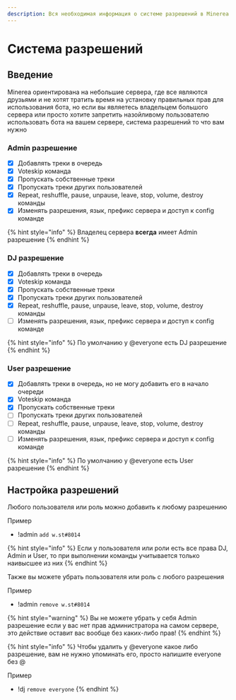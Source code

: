 ```yaml
---
description: Вся необходимая информация о системе разрешений в Minerea
---
```


# Система разрешений

## Введение

Minerea ориентирована на небольшие сервера, где все являются друзьями и не хотят тратить время на установку правильных прав для использования бота, но если вы являетесь владельцем большого сервера или просто хотите запретить назойливому пользователю использовать бота на вашем сервере, система разрешений то что вам нужно

### Admin разрешение

* [x] Добавлять треки в очередь
* [x] Voteskip команда
* [x] Пропускать собственные треки
* [x] Пропускать треки других пользователей
* [x] Repeat, reshuffle, pause, unpause, leave, stop, volume, destroy команды
* [x] Изменять разрешения, язык, префикс сервера и доступ к config команде

{% hint style="info" %}
Владелец сервера **всегда** имеет Admin разрешение
{% endhint %}

### DJ разрешение

* [x] Добавлять треки в очередь
* [x] Voteskip команда
* [x] Пропускать собственные треки
* [x] Пропускать треки других пользователей
* [x] Repeat, reshuffle, pause, unpause, leave, stop, volume, destroy команды
* [ ] Изменять разрешения, язык, префикс сервера и доступ к config команде

{% hint style="info" %}
По умолчанию у @everyone есть DJ разрешение
{% endhint %}

### User разрешение

* [x] Добавлять треки в очередь, но не могу добавить его в начало очереди
* [x] Voteskip команда
* [x] Пропускать собственные треки
* [ ] Пропускать треки других пользователей
* [ ] Repeat, reshuffle, pause, unpause, leave, stop, volume, destroy команды
* [ ] Изменять разрешения, язык, префикс сервера и доступ к config команде

{% hint style="info" %}
По умолчанию у @everyone есть User разрешение
{% endhint %}

## Настройка разрешений

Любого пользователя или роль можно добавить к любому разрешению

Пример

* !admin `add w.st#8014`

{% hint style="info" %}
Если у пользователя или роли есть все права DJ, Admin и User, то при выполнении команды учитывается только наивысшее из них
{% endhint %}

Также вы можете убрать пользователя или роль с любого разрешения

Пример

* !admin `remove w.st#8014`

{% hint style="warning" %}
Вы не можете убрать у себя Admin разрешение если у вас нет прав администратора на самом сервере, это действие оставит вас вообще без каких-либо прав!
{% endhint %}

{% hint style="info" %}
Чтобы удалить у @everyone какое либо разрешение, вам не нужно упоминать его, просто напишите everyone без @

  
Пример

* !dj `remove everyone`
{% endhint %}

